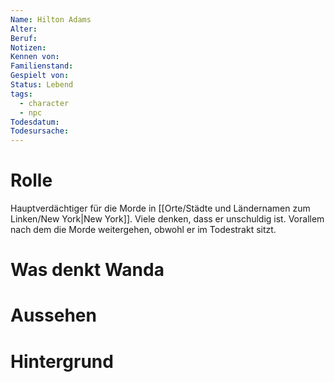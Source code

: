 ```yaml
---
Name: Hilton Adams
Alter: 
Beruf: 
Notizen: 
Kennen von: 
Familienstand: 
Gespielt von: 
Status: Lebend
tags:
  - character
  - npc
Todesdatum: 
Todesursache:
---
```

# Rolle
Hauptverdächtiger für die Morde in [[Orte/Städte und Ländernamen zum Linken/New York|New York]]. Viele denken, dass er unschuldig ist. Vorallem nach dem die Morde weitergehen, obwohl er im Todestrakt sitzt.

# Was denkt Wanda


# Aussehen



# Hintergrund



